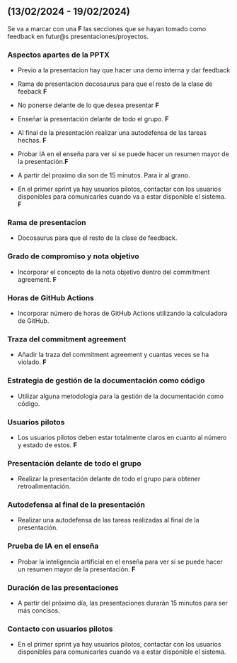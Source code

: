## (13/02/2024 - 19/02/2024)

Se va a marcar con una **F** las secciones que se hayan tomado como feedback en futur@s presentaciones/proyectos.

### Aspectos apartes de la PPTX

  

- Previo a la presentacion hay que hacer una demo interna y dar feedback

- Rama de presentacion docosaurus para que el resto de la clase de feeback **F**

- No ponerse delante de lo que desea presentar **F**

- Enseñar la presentación delante de todo el grupo. **F**

- Al final de la presentación realizar una autodefensa de las tareas hechas. **F**

- Probar IA en el enseña para ver si se puede hacer un resumen mayor de la presentación.**F**

- A partir del proximo dia son de 15 minutos. Para ir al grano.

- En el primer sprint ya hay usuarios pilotos, contactar con los usuarios disponibles para comunicarles cuando va a estar disponible el sistema. **F**

  

### Rama de presentacion

  

- Docosaurus para que el resto de la clase de feedback.

  

### Grado de compromiso y nota objetivo

  

- Incorporar el concepto de la nota objetivo dentro del commitment agreement. **F**

  

### Horas de GitHub Actions

  

- Incorporar número de horas de GitHub Actions utilizando la calculadora de GitHub.

  

### Traza del commitment agreement

  

- Añadir la traza del commitment agreement y cuantas veces se ha violado. **F**

  

### Estrategia de gestión de la documentación como código

  

- Utilizar alguna metodología para la gestión de la documentación como código.

  

### Usuarios pilotos

  

- Los usuarios pilotos deben estar totalmente claros en cuanto al número y estado de estos. **F**

  

### Presentación delante de todo el grupo

  

- Realizar la presentación delante de todo el grupo para obtener retroalimentación.

  

### Autodefensa al final de la presentación

  

- Realizar una autodefensa de las tareas realizadas al final de la presentación.

  

### Prueba de IA en el enseña

  

- Probar la inteligencia artificial en el enseña para ver si se puede hacer un resumen mayor de la presentación. **F**

  

### Duración de las presentaciones

  

- A partir del próximo día, las presentaciones durarán 15 minutos para ser más concisos.

  

### Contacto con usuarios pilotos

  

- En el primer sprint ya hay usuarios pilotos, contactar con los usuarios disponibles para comunicarles cuando va a estar disponible el sistema.